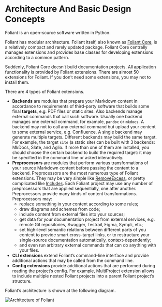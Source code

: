 # Architecture And Basic Design Concepts

Foliant is an open-source software written in Python.

Foliant has modular architecture. Foliant itself, also known as [Foliant Core](https://github.com/foliant-docs/foliant/), is a relatively compact and rarely updated package. Foliant Core centrally manages extensions and provides base classes for developing extensions according to a common pattern.

Suddenly, Foliant Core doesn’t build documentation projects. All application functionality is provided by Foliant extensions. There are almost 50 extensions for Foliant. If you don’t need some extensions, you may not to install them.

There are 4 types of Foliant extensions.

* **Backends** are modules that prepare your Markdown content in accordance to requirements of third-party software that builds some final **targets**, e.g. PDF files or static sites. Also backends manage external commands that call such software. Usually one backend manages one external command, for example, `pandoc` or `mkdocs`. A backend may not to call any external command but upload your content to some external service, e.g. Confluence. A single backend may generate multiple targets. Different backends may build the same target. For example, the target `site` (a static site) can be built with 3 backends: MkDocs, Slate, and Aglio. If more than one of them are installed, you should choose the certain backend to build the required target: it may be specified in the command line or asked interactively.
* **Preprocessors** are modules that perform various transformations of your source Markdown content before passing the content to a backend. Preprocessors are the most numerous type of Foliant extensions. They may be very simple like [RemoveExcess](https://github.com/foliant-docs/foliantcontrib.removeexcess/blob/develop/foliant/preprocessors/removeexcess.py), or pretty complicated like [Includes](https://github.com/foliant-docs/foliantcontrib.includes/blob/develop/foliant/preprocessors/includes.py). Each Foliant project may use any number of preprocessors that are applied sequentially, one after another. Preprocessors provide many kinds of content transformations. Preprocessors may:
    * replace something in your content according to some rules;
    * draw diagrams and schemes from code;
    * include content from external files into your sources;
    * get data for your documentation project from external services, e.g. remote Git repositories, Swagger, Testrail, Figma, Sympli, etc.;
    * set high-level semantic relations between different parts of you content to provide smart cross-target links, or to restructure your single-source documentation automatically, context-dependently;
    * and even run arbitrary external commands that can do anything with your files.
* **CLI extensions** extend Foliant’s command-line interface and provide additional actions that may be called from the command line.
* **Config extensions** provide additional actions that are performed during reading the project’s config. For example, MultiProject extension allows to include multiple nested Foliant projects into a parent Foliant project’s structure.

Foliant’s architecture is shown at the following diagram.

![Architecture of Foliant](https://github.com/foliant-docs/docs/blob/master/src/images/basic-architecture.png)
